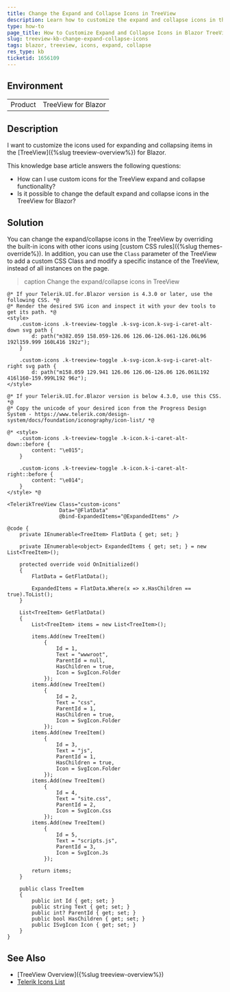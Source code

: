 ```yaml
---
title: Change the Expand and Collapse Icons in TreeView
description: Learn how to customize the expand and collapse icons in the Telerik TreeView component for Blazor.
type: how-to
page_title: How to Customize Expand and Collapse Icons in Blazor TreeView
slug: treeview-kb-change-expand-collapse-icons
tags: blazor, treeview, icons, expand, collapse
res_type: kb
ticketid: 1656109
---
```


## Environment

<table>
<tbody>
<tr>
<td>Product</td>
<td>TreeView for Blazor</td>
</tr>
</tbody>
</table>

## Description
I want to customize the icons used for expanding and collapsing items in the [TreeView]({%slug treeview-overview%}) for Blazor. 

This knowledge base article answers the following questions:
- How can I use custom icons for the TreeView expand and collapse functionality?
- Is it possible to change the default expand and collapse icons in the TreeView for Blazor?

## Solution

You can change the expand/collapse icons in the TreeView by overriding the built-in icons with other icons using [custom CSS rules]({%slug themes-override%}). In addition, you can use the `Class` parameter of the TreeView to add a custom CSS Class and modify a specific instance of the TreeView, instead of all instances on the page.

>caption Change the expand/collapse icons in TreeView

````CSHTML
@* If your Telerik.UI.for.Blazor version is 4.3.0 or later, use the following CSS. *@
@* Render the desired SVG icon and inspect it with your dev tools to get its path. *@
<style>
    .custom-icons .k-treeview-toggle .k-svg-icon.k-svg-i-caret-alt-down svg path {
        d: path("m382.059 158.059-126.06 126.06-126.061-126.06L96 192l159.999 160L416 192z");
    }

    .custom-icons .k-treeview-toggle .k-svg-icon.k-svg-i-caret-alt-right svg path {
        d: path("m158.059 129.941 126.06 126.06-126.06 126.061L192 416l160-159.999L192 96z");
</style>

@* If your Telerik.UI.for.Blazor version is below 4.3.0, use this CSS. *@
@* Copy the unicode of your desired icon from the Progress Design System - https://www.telerik.com/design-system/docs/foundation/iconography/icon-list/ *@

@* <style>
    .custom-icons .k-treeview-toggle .k-icon.k-i-caret-alt-down::before {
        content: "\e015";
    }

    .custom-icons .k-treeview-toggle .k-icon.k-i-caret-alt-right::before {
        content: "\e014";
    }
</style> *@

<TelerikTreeView Class="custom-icons"
                 Data="@FlatData"
                 @bind-ExpandedItems="@ExpandedItems" />

@code {
    private IEnumerable<TreeItem> FlatData { get; set; }

    private IEnumerable<object> ExpandedItems { get; set; } = new List<TreeItem>();

    protected override void OnInitialized()
    {
        FlatData = GetFlatData();

        ExpandedItems = FlatData.Where(x => x.HasChildren == true).ToList();
    }

    List<TreeItem> GetFlatData()
    {
        List<TreeItem> items = new List<TreeItem>();

        items.Add(new TreeItem()
            {
                Id = 1,
                Text = "wwwroot",
                ParentId = null,
                HasChildren = true,
                Icon = SvgIcon.Folder
            });
        items.Add(new TreeItem()
            {
                Id = 2,
                Text = "css",
                ParentId = 1,
                HasChildren = true,
                Icon = SvgIcon.Folder
            });
        items.Add(new TreeItem()
            {
                Id = 3,
                Text = "js",
                ParentId = 1,
                HasChildren = true,
                Icon = SvgIcon.Folder
            });
        items.Add(new TreeItem()
            {
                Id = 4,
                Text = "site.css",
                ParentId = 2,
                Icon = SvgIcon.Css
            });
        items.Add(new TreeItem()
            {
                Id = 5,
                Text = "scripts.js",
                ParentId = 3,
                Icon = SvgIcon.Js
            });

        return items;
    }

    public class TreeItem
    {
        public int Id { get; set; }
        public string Text { get; set; }
        public int? ParentId { get; set; }
        public bool HasChildren { get; set; }
        public ISvgIcon Icon { get; set; }
    }
}
````
## See Also
- [TreeView Overview]({%slug treeview-overview%}) 
- [Telerik Icons List](https://www.telerik.com/design-system/docs/foundation/iconography/icon-list/)

